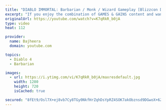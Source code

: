 ```yaml
---
title: "DIABLO IMMORTAL: Barbarian / Monk / Wizard Gameplay [Blizzcon Demo] - First Look (Part 4)"
excerpt: "If you enjoy the combination of GAMES & GAINS content and want to see more like it be sure to: 1. LIKE 2. COMMENT 3. SUBSCRIBE 4. SHARE Thanks for ..."
originalUrl: https://youtube.com/watch?v=K7qRkR_b0jA
type: video
heat: 112

provider:
  name: Bajheera
  domain: youtube.com

topics:
  - Diablo 4
  - Barbarian

images:
  - url: https://i.ytimg.com/vi/K7qRkR_b0jA/maxresdefault.jpg
    width: 1280
    height: 720
    isCached: true

secured: "8fEt9/Osl7X+ej8vb7Cy8TGy0NkfHrZqhDsYpRZ4SOK7akObznsd9DGwoX+6ZhPlA9FTxBhNFhP5n/LP5Bh7ezwwSnC3HDYUQtSRrnc5RZjuh8XHu9uN7y9vpEWAW8oM+9XLjaW910bo3wkYEB85KiL7N5pCodfHVDeg9qvUoD+tA2kSSU7dIeFvEEiQ1Ysj/7cGx1ikSysEnW6zeh7XTbtXVVuaqI9WKeLVwsmVIbc2wYSlL1V0fcof+v6TR8D6UwMZxFi1ROhquqrMrOnqPO3rg/dJcflBTuab3WqlMmP6PozdfPGOsIHBAPurYj6rY3100MvYJHV/EI2hbRlN1tw4auYLXjCuHEc8hx5mwv26cybNEKm6RGvxvL0wovgAyDtPxZkTb9m6yJixrevQyw==;7Vae8NLzgm7mZ35nhJHG6w=="
---
```


